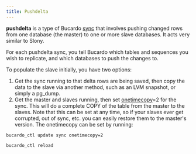 ```yaml
---
title: Pushdelta
---
```


**pushdelta** is a type of Bucardo [sync](/sync "wikilink") that involves pushing changed rows from one database (the master) to one or more slave databases. It acts very similar to Slony.

For each pushdelta sync, you tell Bucardo which tables and sequences you wish to replicate, and which databases to push the changes to.

To populate the slave initially, you have two options:

1.  Get the sync running to that delta rows are being saved, then copy the data to the slave via another method, such as an LVM snapshot, or simply a pg_dump.
2.  Get the master and slaves running, then set [onetimecopy](/onetimecopy "wikilink")=2 for the sync. This will do a complete COPY of the table from the master to the slaves. Note that this can be set at any time, so if your slaves ever get corrupted, out of sync, etc. you can easily restore them to the master's version. The onetimecopy can be set by running:

` bucardo_ctl update sync `<syncname>` onetimecopy=2`

` bucardo_ctl reload `<syncname>

